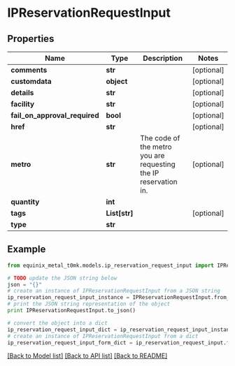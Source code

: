 # IPReservationRequestInput


## Properties
Name | Type | Description | Notes
------------ | ------------- | ------------- | -------------
**comments** | **str** |  | [optional] 
**customdata** | **object** |  | [optional] 
**details** | **str** |  | [optional] 
**facility** | **str** |  | [optional] 
**fail_on_approval_required** | **bool** |  | [optional] 
**href** | **str** |  | [optional] 
**metro** | **str** | The code of the metro you are requesting the IP reservation in. | [optional] 
**quantity** | **int** |  | 
**tags** | **List[str]** |  | [optional] 
**type** | **str** |  | 

## Example

```python
from equinix_metal_t0mk.models.ip_reservation_request_input import IPReservationRequestInput

# TODO update the JSON string below
json = "{}"
# create an instance of IPReservationRequestInput from a JSON string
ip_reservation_request_input_instance = IPReservationRequestInput.from_json(json)
# print the JSON string representation of the object
print IPReservationRequestInput.to_json()

# convert the object into a dict
ip_reservation_request_input_dict = ip_reservation_request_input_instance.to_dict()
# create an instance of IPReservationRequestInput from a dict
ip_reservation_request_input_form_dict = ip_reservation_request_input.from_dict(ip_reservation_request_input_dict)
```
[[Back to Model list]](../README.md#documentation-for-models) [[Back to API list]](../README.md#documentation-for-api-endpoints) [[Back to README]](../README.md)


